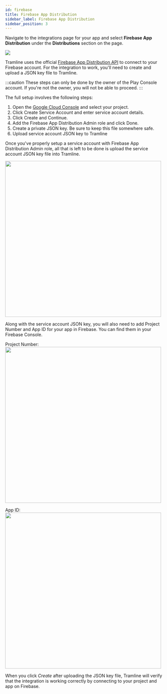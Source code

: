 ```yaml
---
id: firebase
title: Firebase App Distribution
sidebar_label: Firebase App Distribution
sidebar_position: 3
---
```


Navigate to the integrations page for your app and select __Firebase App Distribution__ under the __Distributions__ section on the page.

![](/img/build-integration.png)

Tramline uses the official [Firebase App Distribution API](https://firebase.google.com/docs/reference/app-distribution/rest) to connect to your Firebase account. For the integration to work, you'll need to create and upload a JSON key file to Tramline.

:::caution
These steps can only be done by the owner of the Play Console account. If you're not the owner, you will not be able to proceed.
:::

The full setup involves the following steps:

1. Open the [Google Cloud Console](https://console.cloud.google.com/projectselector2/iam-admin/serviceaccounts) and select your project.
2. Click Create Service Account and enter service account details.
3. Click Create and Continue.
4. Add the Firebase App Distribution Admin role and click Done.
5. Create a private JSON key. Be sure to keep this file somewhere safe.
6. Upload service account JSON key to Tramline

Once you've properly setup a service account with Firebase App Distribution Admin role, all that is left to be done is upload the service account JSON key file into Tramline.

<img height="500" src="/img/firebase-connect.png" width="500"/>

Along with the service account JSON key, you will also need to add Project Number and App ID for your app in Firebase. You can find them in your Firebase Console.

Project Number:
<img height="500" src="/img/firebase-project-number.png" width="500"/>

App ID:
<img height="500" src="/img/firebase-app-id.png" width="500"/>

When you click *Create* after uploading the JSON key file, Tramline will verify that the integration is working correctly by connecting to your project and app on Firebase.
